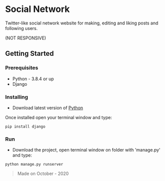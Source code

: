 # Social Network

Twitter-like social network website for making, editing and liking posts and following users.

(NOT RESPONSIVE)

## Getting Started

### Prerequisites

  * Python - 3.8.4 or up
  * Django
  
### Installing

  * Download latest version of [Python](https://www.python.org/downloads/)
  
  Once installed open your terminal window and type:
  ```
  pip install django
  ```

### Run
 
  - Download the project, open terminal window on folder with 'manage.py' and type:
  ```
  python manage.py runserver
  ```

> Made on October - 2020
